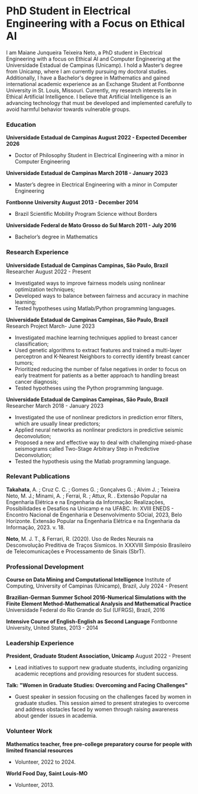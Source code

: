 # PhD Student in Electrical Engineering with a Focus on Ethical AI
I am Maiane Junqueira Teixeira Neto, a PhD student in Electrical Engineering with a focus on Ethical AI and Computer Engineering at the Universidade Estadual de Campinas (Unicamp). I hold a Master’s degree from Unicamp, where I am currently pursuing my doctoral studies. Additionally, I have a Bachelor's degree in Mathematics and gained international academic experience as an Exchange Student at Fontbonne University in St. Louis, Missouri. Currently, my research interests lie in Ethical Artificial Intelligence. I believe that Artificial Intelligence is an advancing technology that must be developed and implemented carefully to avoid harmful behavior towards vulnerable groups.


### Education
**Universidade Estadual de Campinas                        August 2022 -  Expected December 2026**
- Doctor of Philosophy Student in Electrical Engineering with a minor in Computer Engineering

**Universidade Estadual de Campinas	                                   March 2018 - January 2023**
- Master’s degree in Electrical Engineering with a minor in Computer Engineering

**Fontbonne University	                                             August 2013 - December 2014**
- Brazil Scientific Mobility Program Science without Borders

**Universidade Federal de Mato Grosso do Sul	                          March 2011 - July 2016**
- Bachelor’s degree in Mathematics

### Research Experience
**Universidade Estadual de Campinas                                  Campinas, São Paulo, Brazil**
Researcher	                                                                          August 2022 - Present
- Investigated ways to improve fairness models using nonlinear optimization techniques;
- Developed ways to balance between fairness and accuracy in machine learning;
- Tested hypotheses using Matlab/Python programming languages.

**Universidade Estadual de Campinas                                   Campinas, São Paulo, Brazil**
Research Project	                                                                       March- June 2023
- Investigated machine learning techniques applied to breast cancer classification;
- Used genetic algorithms to extract features and trained a multi-layer perceptron and K-Nearest Neighbors to correctly identify breast cancer tumors;
- Prioritized reducing the number of false negatives in order to focus on early treatment for patients as a better approach to handling breast cancer diagnosis;
- Tested hypotheses using the Python programming language.

**Universidade Estadual de Campinas	                                  Campinas, São Paulo, Brazil**
Researcher	                                                                      March 2018 - January 2023
- Investigated the use of nonlinear predictors in prediction error filters, which are usually linear predictors;
- Applied neural networks as nonlinear predictors in predictive seismic deconvolution;
- Proposed a new and effective way to deal with challenging mixed-phase seismograms called Two-Stage Arbitrary Step in Predictive Deconvolution;
- Tested the hypothesis using the Matlab programming language.

### Relevant Publications
**Takahata**, A. ; Cruz C. C. ; Gomes G. ; Gonçalves G. ; Alvim J. ; Teixeira Neto, M. J.; Minami, A. ; Ferrai, R. ; Attux, R. . Extensão Popular na Engenharia Elétrica e na Engenharia da Informação: Realizações, Possibilidades e Desafios na Unicamp e na UFABC. In: XVIII ENEDS - Encontro Nacional de Engenharia e Desenvolvimento SOcial, 2023, Belo Horizonte. Extensão Popular na Engenharia Elétrica e na Engenharia da Informação, 2023. v. 18. 

**Neto**, M. J. T., & Ferrari, R. (2020). Uso de Redes Neurais na Desconvolução Preditiva de Traços Sísmicos. In XXXVIII Simpósio Brasileiro de Telecomunicações e Processamento de Sinais (SbrT).

### Professional Development
**Course on Data Mining and Computational Intelligence**
Institute of Computing, University of Campinas (Unicamp), Brazil, July 2024 - Present

**Brazilian-German Summer School 2016-Numerical Simulations with the Finite Element Method-Mathematical Analysis and Mathematical Practice**
Universidade Federal do Rio Grande do Sul (UFRGS), Brazil, 2016

**Intensive Course of English-English as Second Language**
Fontbonne University, United States, 2013 - 2014 


### Leadership Experience
**President, Graduate Student Association, Unicamp**
August 2022 - Present
- Lead initiatives to support new graduate students, including organizing academic receptions and providing resources for student success.

**Talk: "Women in Graduate Studies: Overcoming and Facing Challenges"**
- Guest speaker in session focusing on the challenges faced by women in graduate studies. This session aimed to present strategies to overcome and address obstacles faced by women through raising awareness about gender issues in academia.

### Volunteer Work
**Mathematics teacher, free pre-college preparatory course for people with limited financial resources**
- Volunteer, 2022 to 2024.
    
**World Food Day, Saint Louis-MO**
- Volunteer, 2013.
